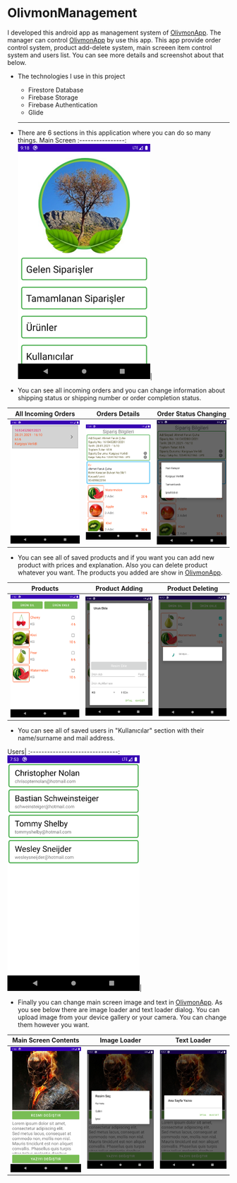 # OlivmonManagement
I developed this android app as management system of <a target="_blank" href="https://github.com/farukcuha/OlivmonApp">OlivmonApp</a>. The manager can control <a target="_blank" href="https://github.com/farukcuha/OlivmonApp">OlivmonApp</a> by use this app. This app provide order control system, product add-delete system, main screeen item control system and users list. You can see more details and screenshot about that below.
<br/>
* The technologies I use in this project
  * Firestore Database
  * Firebase Storage
  * Firebase Authentication
  * Glide
  
  ---
  
+ There are 6 sections in this application where you can do so many things.
  Main Screen
  :----------------:
  <img src="/img/managementmain.png" width="300">|
  
  
+ You can see all incoming orders and you can change information about shipping status or shipping number or order completion status.

All Incoming Orders              |Orders Details              | Order Status Changing
:-------------------------------:|:--------------------------:|:------------------------:
<img src="/img/incomingorderslist.png" width="300"> | <img src="/img/incomingordersdetails.png" width="300"> | <img src="/img/shipinfo.png" width="300">|

+ You can see all of saved products and if you want you can add new product with prices and explanation. Also you can delete product whatever you want. The products you added are show in <a target="_blank" href="https://github.com/farukcuha/OlivmonApp">OlivmonApp</a>. 

Products                           | Product Adding                        | Product Deleting
:---------------------------------:|:-------------------------------------:|:------------------------:
<img src="/img/productsmanagement.png" width="300"> |<img src="/img/productadddialog.png" width="300"> | <img src="/img/deletingproduct.png" width="300">

+ You can see all of saved users in "Kullanıcılar" section with their name/surname and mail address.

Users|
:-------------------------------:
<img src="/img/alluserslist.png" width="300">|

+ Finally you can change main screen image and text in <a target="_blank" href="https://github.com/farukcuha/OlivmonApp">OlivmonApp</a>. As you see below there are image loader and text loader dialog. You can upload image from your device gallery or your camera. You can change them however you want.
 
Main Screen Contents    |Image Loader                |Text Loader
:----------------------:|:--------------------------:|:----------------------------:
<img src="/img/mainscreenitemsmanagement.png" width="300">|<img src="/img/mainscreenchangeimage.png" width="300">|<img src="/img/mainscreenchangetext.png" width="300">|



